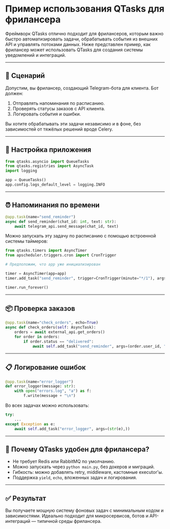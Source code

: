 # Пример использования QTasks для фрилансера

Фреймворк QTasks отлично подходит для фрилансеров, которым важно быстро автоматизировать задачи, обрабатывать события из внешних API и управлять потоками данных. Ниже представлен пример, как фрилансер может использовать QTasks для создания системы уведомлений и интеграций.

---

## 💼 Сценарий

Допустим, вы фрилансер, создающий Telegram-бота для клиента. Бот должен:

1. Отправлять напоминания по расписанию.
2. Проверять статусы заказов с API клиента.
3. Логировать события и ошибки.

Вы хотите обрабатывать эти задачи независимо и в фоне, без зависимостей от тяжёлых решений вроде Celery.

---

## 🚀 Настройка приложения

```python
from qtasks.asyncio import QueueTasks
from qtasks.registries import AsyncTask
import logging

app = QueueTasks()
app.config.logs_default_level = logging.INFO
```

---

## ⏰ Напоминания по времени

```python
@app.task(name="send_reminder")
async def send_reminder(chat_id: int, text: str):
    await telegram_api.send_message(chat_id, text)
```

Можно запускать эту задачу по расписанию с помощью встроенной системы таймеров:

```python
from qtasks.timers import AsyncTimer
from apscheduler.triggers.cron import CronTrigger

# Предположим, что app уже инициализирован

timer = AsyncTimer(app=app)
timer.add_task("send_reminder", trigger=CronTrigger(minute="*/1"), args=(123456789, "Не забудьте про заказ!"))

timer.run_forever()
```

---

## 📦 Проверка заказов

```python
@app.task(name="check_orders", echo=True)
async def check_orders(self: AsyncTask):
    orders = await external_api.get_orders()
    for order in orders:
        if order.status == "delivered":
            await self.add_task("send_reminder", args=(order.user_id, "Ваш заказ доставлен!"))
```

---

## 📋 Логирование ошибок

```python
@app.task(name="error_logger")
def error_logger(message: str):
    with open("errors.log", "a") as f:
        f.write(message + "\n")
```

Во всех задачах можно использовать:

```python
try:
    ...
except Exception as e:
    await self.add_task("error_logger", args=(str(e),))
```

---

## 🧩 Почему QTasks удобен для фрилансера?

* Не требует Redis или RabbitMQ по умолчанию.
* Можно запускать через `python main.py`, без докеров и миграций.
* Гибкость: можно добавлять retry, middleware, кастомные executor'ы.
* Поддержка `yield`, `echo`, вложенных задач и логирования.

---

## ✅ Результат

Вы получаете мощную систему фоновых задач с минимальным кодом и зависимостями. Идеально подходит для микросервисов, ботов и API-интеграций — типичной среды фрилансера.
